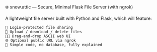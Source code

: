 ❄️ snow.attic — Secure, Minimal Flask File Server (with ngrok)

A lightweight file server built with Python and Flask, which will feature:

    🔐 Login-protected file sharing
    📂 Upload / download / delete files
    🧑‍🎨 Drag-and-drop ASCII web UI
    🌐 Optional public URL via ngrok
    🐍 Simple code, no database, fully explained

